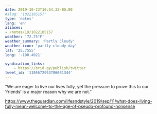 ```yaml
---
date: 2019-10-22T10:54:33-05:00
#slug: '1022105157'
type: 'notes'
lang: 'en'
aliases:
- /notes/19/1022105157
weather: '72.75°F'
weather_summary: 'Partly Cloudy'
weather-icon: 'partly-cloudy-day'
lat: '25.7555'
long: '-100.4021'

syndication_links:
    - https://brid.gy/publish/twitter
tweet_id: '1186672053786681344'
---
```

“We are eager to live our lives fully, yet the pressure to prove this to our ‘friends’ is a major reason why we are not.”

https://www.theguardian.com/lifeandstyle/2019/sep/11/what-does-living-fully-mean-welcome-to-the-age-of-pseudo-profound-nonsense

